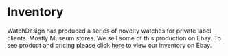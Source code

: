 # Inventory

WatchDesign has produced a series of novelty watches for private label clients. Mostly Museum stores. We sell some of this production on Ebay. To see product and pricing please click [here](https://www.ebay.com/str/sciencewatches) to view our inventory on Ebay.
